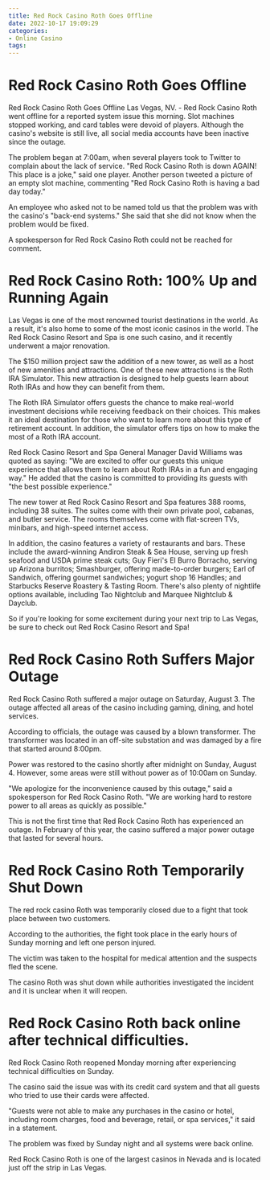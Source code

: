 ```yaml
---
title: Red Rock Casino Roth Goes Offline
date: 2022-10-17 19:09:29
categories:
- Online Casino
tags:
---
```



#  Red Rock Casino Roth Goes Offline

Red Rock Casino Roth Goes Offline
Las Vegas, NV. - Red Rock Casino Roth went offline for a reported system issue this morning. Slot machines stopped working, and card tables were devoid of players. Although the casino's website is still live, all social media accounts have been inactive since the outage.

The problem began at 7:00am, when several players took to Twitter to complain about the lack of service. "Red Rock Casino Roth is down AGAIN! This place is a joke," said one player. Another person tweeted a picture of an empty slot machine, commenting "Red Rock Casino Roth is having a bad day today."

An employee who asked not to be named told us that the problem was with the casino's "back-end systems." She said that she did not know when the problem would be fixed.

A spokesperson for Red Rock Casino Roth could not be reached for comment.

#  Red Rock Casino Roth: 100% Up and Running Again

Las Vegas is one of the most renowned tourist destinations in the world. As a result, it's also home to some of the most iconic casinos in the world. The Red Rock Casino Resort and Spa is one such casino, and it recently underwent a major renovation.

The $150 million project saw the addition of a new tower, as well as a host of new amenities and attractions. One of these new attractions is the Roth IRA Simulator. This new attraction is designed to help guests learn about Roth IRAs and how they can benefit from them.

The Roth IRA Simulator offers guests the chance to make real-world investment decisions while receiving feedback on their choices. This makes it an ideal destination for those who want to learn more about this type of retirement account. In addition, the simulator offers tips on how to make the most of a Roth IRA account.

Red Rock Casino Resort and Spa General Manager David Williams was quoted as saying: "We are excited to offer our guests this unique experience that allows them to learn about Roth IRAs in a fun and engaging way." He added that the casino is committed to providing its guests with "the best possible experience."

The new tower at Red Rock Casino Resort and Spa features 388 rooms, including 38 suites. The suites come with their own private pool, cabanas, and butler service. The rooms themselves come with flat-screen TVs, minibars, and high-speed internet access.

In addition, the casino features a variety of restaurants and bars. These include the award-winning Andiron Steak & Sea House, serving up fresh seafood and USDA prime steak cuts; Guy Fieri's El Burro Borracho, serving up Arizona burritos; Smashburger, offering made-to-order burgers; Earl of Sandwich, offering gourmet sandwiches; yogurt shop 16 Handles; and Starbucks Reserve Roastery & Tasting Room. There's also plenty of nightlife options available, including Tao Nightclub and Marquee Nightclub & Dayclub.

So if you're looking for some excitement during your next trip to Las Vegas, be sure to check out Red Rock Casino Resort and Spa!

#  Red Rock Casino Roth Suffers Major Outage

Red Rock Casino Roth suffered a major outage on Saturday, August 3. The outage affected all areas of the casino including gaming, dining, and hotel services.

According to officials, the outage was caused by a blown transformer. The transformer was located in an off-site substation and was damaged by a fire that started around 8:00pm.

Power was restored to the casino shortly after midnight on Sunday, August 4. However, some areas were still without power as of 10:00am on Sunday.

"We apologize for the inconvenience caused by this outage," said a spokesperson for Red Rock Casino Roth. "We are working hard to restore power to all areas as quickly as possible."

This is not the first time that Red Rock Casino Roth has experienced an outage. In February of this year, the casino suffered a major power outage that lasted for several hours.

#  Red Rock Casino Roth Temporarily Shut Down

The red rock casino Roth was temporarily closed due to a fight that took place between two customers.

According to the authorities, the fight took place in the early hours of Sunday morning and left one person injured.

The victim was taken to the hospital for medical attention and the suspects fled the scene.

The casino Roth was shut down while authorities investigated the incident and it is unclear when it will reopen.

#  Red Rock Casino Roth back online after technical difficulties.

Red Rock Casino Roth reopened Monday morning after experiencing technical difficulties on Sunday.

The casino said the issue was with its credit card system and that all guests who tried to use their cards were affected.

"Guests were not able to make any purchases in the casino or hotel, including room charges, food and beverage, retail, or spa services," it said in a statement.

The problem was fixed by Sunday night and all systems were back online.

Red Rock Casino Roth is one of the largest casinos in Nevada and is located just off the strip in Las Vegas.
